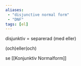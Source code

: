 ```yaml
---
aliases:
 - "disjunctive normal form"
 - "DNF"
tags: [el]
---
```

disjunktiv = separerad (med eller)

(och)eller(och)

se [[Konjunktiv Normalform]]